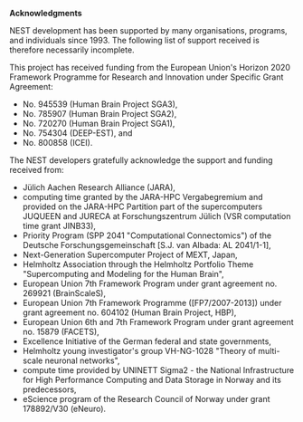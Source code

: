 **Acknowledgments**

NEST development has been supported by many organisations, programs, and
individuals since 1993. The following list of support received is therefore
necessarily incomplete.

This project has received funding from the European Union's Horizon 2020
Framework Programme for Research and Innovation under Specific Grant Agreement:

- No. 945539 (Human Brain Project SGA3),
- No. 785907 (Human Brain Project SGA2),
- No. 720270 (Human Brain Project SGA1),
- No. 754304 (DEEP-EST), and
- No. 800858 (ICEI).

The NEST developers gratefully acknowledge the support and funding received
from:

- Jülich Aachen Research Alliance (JARA),
- computing time granted by the JARA-HPC Vergabegremium and provided on the
  JARA-HPC Partition part of the supercomputers JUQUEEN and JURECA at
  Forschungszentrum Jülich (VSR computation time grant JINB33),
- Priority Program (SPP 2041 "Computational Connectomics") of the Deutsche
  Forschungsgemeinschaft [S.J. van Albada: AL 2041/1-1],
- Next-Generation Supercomputer Project of MEXT, Japan,
- Helmholtz Association through the Helmholtz Portfolio Theme
  "Supercomputing and Modeling for the Human Brain",
- European Union 7th Framework Program under grant agreement no. 269921
  (BrainScaleS),
- European Union 7th Framework Programme ([FP7/2007-2013]) under grant
  agreement no. 604102 (Human Brain Project, HBP),
- European Union 6th and 7th Framework Program under grant agreement no.
  15879 (FACETS),
- Excellence Initiative of the German federal and state governments,
- Helmholtz young investigator's group VH-NG-1028 "Theory of multi-scale
  neuronal networks",
- compute time provided by UNINETT Sigma2 - the National Infrastructure for
  High Performance Computing and Data Storage in Norway and its predecessors,
- eScience program of the Research Council of Norway under grant 178892/V30
  (eNeuro).
